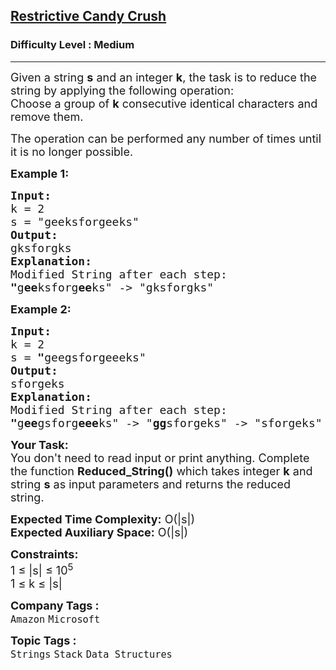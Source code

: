 <h2><a href="https://www.geeksforgeeks.org/problems/restrictive-candy-crush--141631/1?page=1&category=Stack&company=Amazon,Microsoft,Flipkart,Google&difficulty=Easy,Medium,Hard&status=unsolved&sortBy=submissions">Restrictive Candy Crush</a></h2><h3>Difficulty Level : Medium</h3><hr><div class="problems_problem_content__Xm_eO"><p><span style="font-size:18px">Given a string <strong>s</strong>&nbsp;and an integer <strong>k</strong>, the task is to reduce the string by applying the following operation:<br>
Choose a group of <strong>k</strong>&nbsp;consecutive identical characters and remove them.</span></p>

<p><span style="font-size:18px">The operation can be performed any number of times until it is no longer possible.</span></p>

<p><span style="font-size:18px"><strong>Example 1:</strong></span></p>

<pre><span style="font-size:18px"><strong>Input:
</strong>k = 2
s = "geeksforgeeks"
<strong>Output:</strong>
gksforgks
<strong>Explanation:</strong>
Modified String after each step: 
<strong>"</strong>g<strong>ee</strong>ksforg<strong>ee</strong>ks" -&gt; "gksforgks"</span>
</pre>

<p><span style="font-size:18px"><strong>Example 2:</strong></span></p>

<pre><span style="font-size:18px"><strong>Input:
</strong>k = 2
s =<strong> "</strong>geegsforgeeeks" 
<strong>Output:</strong>
sforgeks
<strong>Explanation:</strong>
Modified String after each step:
<strong>"</strong>g<strong>ee</strong>gsforg<strong>eee</strong>ks" -&gt; "<strong>gg</strong>sforgeks" -&gt; "sforgeks"</span>
</pre>

<p><span style="font-size:18px"><strong>Your Task: </strong>&nbsp;<br>
You don't need to read input or print anything. Complete the function <strong>Reduced_String()</strong> which takes integer <strong>k</strong> and string&nbsp;<strong>s</strong>&nbsp;as input parameters and returns the reduced string.</span></p>

<p><span style="font-size:18px"><strong>Expected Time Complexity:</strong> O(|s|)<br>
<strong>Expected Auxiliary Space:</strong> O(|s|)</span></p>

<p><span style="font-size:18px"><strong>Constraints:</strong><br>
1 ≤ |s|&nbsp;≤ 10<sup>5</sup><br>
1&nbsp;≤ k&nbsp;≤ |s|</span></p>
</div><p><span style=font-size:18px><strong>Company Tags : </strong><br><code>Amazon</code>&nbsp;<code>Microsoft</code>&nbsp;<br><p><span style=font-size:18px><strong>Topic Tags : </strong><br><code>Strings</code>&nbsp;<code>Stack</code>&nbsp;<code>Data Structures</code>&nbsp;